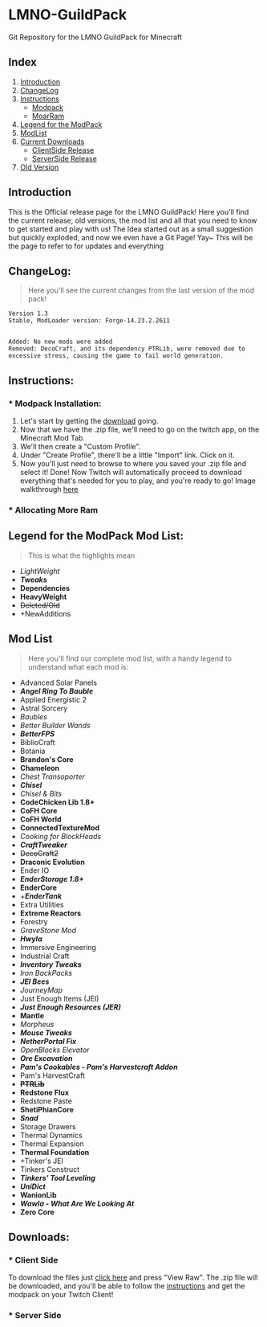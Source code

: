 # LMNO-GuildPack
Git Repository for the LMNO GuildPack for Minecraft

## Index
1. [Introduction](https://github.com/Lyndies/LMNO-GuildPack/blob/master/README.md#introduction)
1. [ChangeLog](https://github.com/Lyndies/LMNO-GuildPack/blob/master/README.md#changelog)
1. [Instructions](https://github.com/Lyndies/LMNO-GuildPack#instructions)
   * [Modpack](https://github.com/Lyndies/LMNO-GuildPack#-modpack-installation)
   * [MoarRam](https://github.com/Lyndies/LMNO-GuildPack#-allocating-more-ram)
1. [Legend for the ModPack](https://github.com/Lyndies/LMNO-GuildPack/blob/master/README.md#legend-for-the-modpack-mod-list)
1. [ModList](https://github.com/Lyndies/LMNO-GuildPack/blob/master/README.md#mod-list)
1. [Current Downloads](Release/)
   * [ClientSide Release]()
   * [ServerSide Release]()
1. [Old Version](Old-Version/)

## Introduction
This is the Official release page for the LMNO GuildPack!
Here you'll find the current release, old versions, the mod list and all that you need to know to get started and play with us!
The Idea started out as a small suggestion but quickly exploded, and now we even have a Git Page! Yay~
This will be the page to refer to for updates and everything

## ChangeLog:
>Here you'll see the current changes from the last version of the mod pack!

```
Version 1.3
Stable, ModLoader version: Forge-14.23.2.2611


Added: No new mods were added
Removed: DecoCraft, and its dependency PTRLib, were removed due to excessive stress, causing the game to fail world generation.

```

## Instructions:
### * Modpack Installation:
1. Let's start by getting the [download](https://github.com/Lyndies/LMNO-GuildPack#downloads) going. 
1. Now that we have the .zip file, we'll need to go on the twitch app, on the Minecraft Mod Tab.
1. We'll then create a "Custom Profile".
1. Under "Create Profile", there'll be a little "Import" link. Click on it.
1. Now you'll just need to browse to where you saved your .zip file and select it!
Done! Now Twitch will automatically proceed to download everything that's needed for you to play, and you're ready to go!
Image walkthrough [here]()

### * Allocating More Ram


## Legend for the ModPack Mod List:
>This is what the highlights mean

* *LightWeight*
* *__Tweaks__*
* __Dependencies__
* **HeavyWeight**
* ~~Deleted/Old~~
* +NewAdditions

## Mod List
>Here you'll find our complete mod list, with a handy legend to understand what each mod is:

* Advanced Solar Panels
* *__Angel Ring To Bauble__*
* Applied Energistic 2
* Astral Sorcery
* *Baubles*
* *Better Builder Wands*
* *__BetterFPS__*
* BiblioCraft
* Botania
* __Brandon's Core__
* __Chameleon__
* *Chest Transoporter*
* *__Chisel__*
* *Chisel & Bits*
* __CodeChicken Lib 1.8+__
* __CoFH Core__
* __CoFH World__
* __ConnectedTextureMod__
* *Cooking for BlockHeads*
* *__CraftTweaker__*
* ~~DecoCraft2~~
* **Draconic Evolution**
* Ender IO
* *__EnderStorage 1.8+__*
* __EnderCore__
* +*__EnderTank__*
* Extra Utilities
* **Extreme Reactors**
* Forestry
* *GraveStone Mod*
* *__Hwyla__*
* Immersive Engineering
* Industrial Craft
* *__Inventory Tweaks__*
* *Iron BackPacks*
* *__JEI Bees__*
* *JourneyMap*
* Just Enough Items (JEI)
* *__Just Enough Resources (JER)__*
* __Mantle__
* *Morpheus*
* *__Mouse Tweaks__*
* *__NetherPortal Fix__*
* *OpenBlocks Elevator*
* *__Ore Excavation__*
* *__Pam's Cookables - Pam's Harvestcraft Addon__*
* Pam's HarvestCraft
* ~~__PTRLib__~~
* __Redstone Flux__
* Redstone Paste
* __ShetiPhianCore__
* *__Snad__*
* Storage Drawers
* Thermal Dynamics
* Thermal Expansion
* __Thermal Foundation__
* +Tinker's JEI
* Tinkers Construct
* *__Tinkers' Tool Leveling__*
* *__UniDict__*
* __WanionLib__
* *__Wawla - What Are We Looking At__*
* __Zero Core__

## Downloads:
### * Client Side
To download the files just [click here](https://github.com/Lyndies/LMNO-GuildPack/blob/master/Release/LMNO%20GuildPack-1.3.zip) and press "View Raw".
The .zip file will be downloaded, and you'll be able to follow the [instructions](https://github.com/Lyndies/LMNO-GuildPack#-modpack-installation) and get the modpack on your Twitch Client!

### * Server Side
